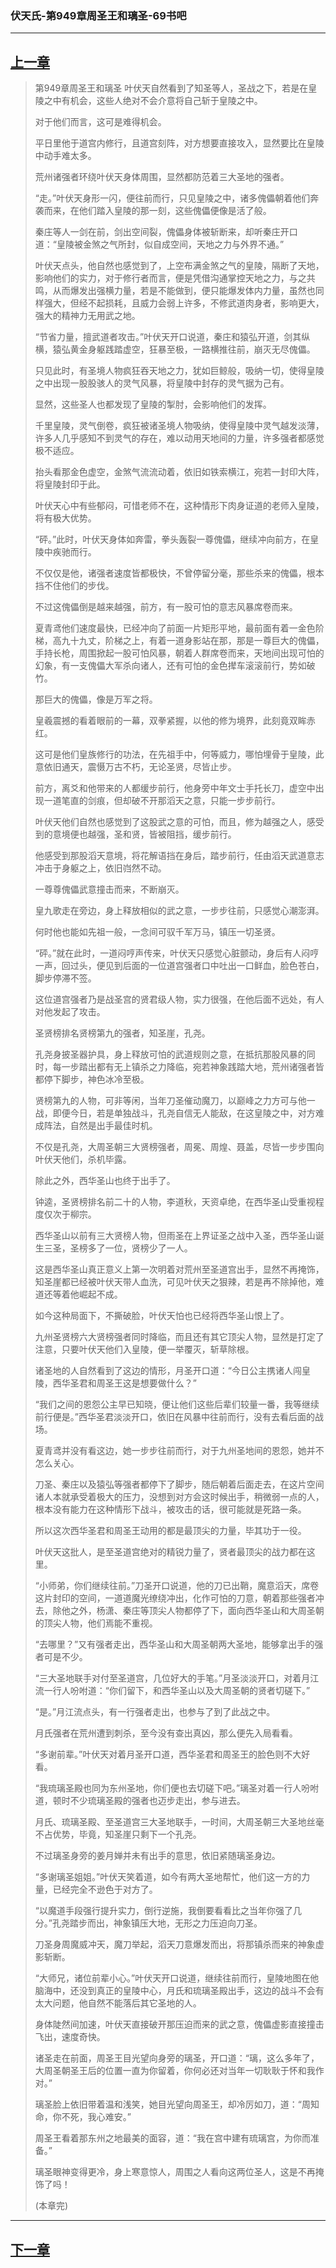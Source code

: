 ### 伏天氏-第949章周圣王和璃圣-69书吧

--------
[上一章](./f4aefa939c29832691a4934435ba8c18.md)
--------


>
>
>
>第949章周圣王和璃圣
>叶伏天自然看到了知圣等人，圣战之下，若是在皇陵之中有机会，这些人绝对不会介意将自己斩于皇陵之中。
>
>对于他们而言，这可是难得机会。
>
>平日里他于道宫内修行，且道宫刻阵，对方想要直接攻入，显然要比在皇陵中动手难太多。
>
>荒州诸强者环绕叶伏天身体周围，显然都防范着三大圣地的强者。
>
>“走。”叶伏天身形一闪，便往前而行，只见皇陵之中，诸多傀儡朝着他们奔袭而来，在他们踏入皇陵的那一刻，这些傀儡便像是活了般。
>
>秦庄等人一剑在前，剑出空间裂，傀儡身体被斩断来，却听秦庄开口道：“皇陵被金煞之气所封，似自成空间，天地之力与外界不通。”
>
>叶伏天点头，他自然也感觉到了，上空布满金煞之气的皇陵，隔断了天地，影响他们的实力，对于修行者而言，便是凭借沟通掌控天地之力，与之共鸣，从而爆发出强横力量，若是不能做到，便只能爆发体内力量，虽然也同样强大，但经不起损耗，且威力会弱上许多，不修武道肉身者，影响更大，强大的精神力无用武之地。
>
>“节省力量，擅武道者攻击。”叶伏天开口说道，秦庄和猿弘开道，剑其纵横，猿弘黄金身躯践踏虚空，狂暴至极，一路横推往前，崩灭无尽傀儡。
>
>只见此时，有圣境人物疯狂吞天地之力，犹如巨鲸般，吸纳一切，使得皇陵之中出现一股股骇人的灵气风暴，将皇陵中封存的灵气据为己有。
>
>显然，这些圣人也都发现了皇陵的掣肘，会影响他们的发挥。
>
>千里皇陵，灵气倒卷，疯狂被诸圣境人物吸纳，使得皇陵中灵气越发淡薄，许多人几乎感知不到灵气的存在，难以动用天地间的力量，许多强者都感觉极不适应。
>
>抬头看那金色虚空，金煞气流流动着，依旧如铁索横江，宛若一封印大阵，将皇陵封印于此。
>
>叶伏天心中有些郁闷，可惜老师不在，这种情形下肉身证道的老师入皇陵，将有极大优势。
>
>“砰。”此时，叶伏天身体如奔雷，拳头轰裂一尊傀儡，继续冲向前方，在皇陵中疾驰而行。
>
>不仅仅是他，诸强者速度皆都极快，不曾停留分毫，那些杀来的傀儡，根本挡不住他们的步伐。
>
>不过这傀儡倒是越来越强，前方，有一股可怕的意志风暴席卷而来。
>
>夏青鸢他们速度最快，已经冲向了前面一片矩形平地，最前面有着一金色阶梯，高九十九丈，阶梯之上，有着一道身影站在那，那是一尊巨大的傀儡，手持长枪，周围掀起一股可怕风暴，朝着人群席卷而来，天地间出现可怕的幻象，有一支傀儡大军杀向诸人，还有可怕的金色撵车滚滚前行，势如破竹。
>
>那巨大的傀儡，像是万军之将。
>
>皇羲震撼的看着眼前的一幕，双拳紧握，以他的修为境界，此刻竟双眸赤红。
>
>这可是他们皇族修行的功法，在先祖手中，何等威力，哪怕埋骨于皇陵，此意依旧通天，震慑万古不朽，无论圣贤，尽皆止步。
>
>前方，离爻和他带来的人都缓步前行，他身旁中年文士手托长刀，虚空中出现一道笔直的剑痕，但却破不开那滔天之意，只能一步步前行。
>
>叶伏天他们自然也感觉到了这股武之意的可怕，而且，修为越强之人，感受到的意境便也越强，圣和贤，皆被阻挡，缓步前行。
>
>他感受到那股滔天意境，将花解语挡在身后，踏步前行，任由滔天武道意志冲击于身躯之上，依旧岿然不动。
>
>一尊尊傀儡武意撞击而来，不断崩灭。
>
>皇九歌走在旁边，身上释放相似的武之意，一步步往前，只感觉心潮澎湃。
>
>何时他也能如先祖一般，一念间可驭千军万马，镇压一切圣贤。
>
>“砰。”就在此时，一道闷哼声传来，叶伏天只感觉心脏颤动，身后有人闷哼一声，回过头，便见到后面的一位道宫强者口中吐出一口鲜血，脸色苍白，脚步停滞不签。
>
>这位道宫强者乃是战圣宫的贤君级人物，实力很强，在他后面不远处，有人对他发起了攻击。
>
>圣贤榜排名贤榜第九的强者，知圣崖，孔尧。
>
>孔尧身披圣器护具，身上释放可怕的武道规则之意，在抵抗那股风暴的同时，每一步踏出都有无上镇杀之力降临，宛若神象践踏大地，荒州诸强者皆都停下脚步，神色冰冷至极。
>
>贤榜第九的人物，可非等闲，当年刀圣催动魔刀，以巅峰之力方可与他一战，即便今日，若是单独战斗，孔尧自信无人能敌，在这皇陵之中，对方难成阵法，自然是出手最佳时机。
>
>不仅是孔尧，大周圣朝三大贤榜强者，周冕、周煌、聂盖，尽皆一步步围向叶伏天他们，杀机毕露。
>
>除此之外，西华圣山也终于出手了。
>
>钟逵，圣贤榜排名前二十的人物，李道秋，天资卓绝，在西华圣山受重视程度仅次于柳宗。
>
>西华圣山以前有三大贤榜人物，但雨圣在上界证圣之战中入圣，西华圣山诞生三圣，圣榜多了一位，贤榜少了一人。
>
>这是西华圣山真正意义上第一次明着对荒州至圣道宫出手，显然不再掩饰，知圣崖都已经被叶伏天带人血洗，可见叶伏天之狠辣，若是再不除掉他，难道还等着他崛起不成。
>
>如今这种局面下，不撕破脸，叶伏天怕也已经将西华圣山恨上了。
>
>九州圣贤榜六大贤榜强者同时降临，而且还有其它顶尖人物，显然是打定了注意，只要叶伏天他们入皇陵，便一举覆灭，斩草除根。
>
>诸圣地的人自然看到了这边的情形，月圣开口道：“今日公主携诸人闯皇陵，西华圣君和周圣王这是想要做什么？”
>
>“我们之间的恩怨公主早已知晓，便让他们这些后辈们较量一番，我等继续前行便是。”西华圣君淡淡开口，依旧在风暴中往前而行，没有去看后面的战场。
>
>夏青鸢并没有看这边，她一步步往前而行，对于九州圣地间的恩怨，她并不怎么关心。
>
>刀圣、秦庄以及猿弘等强者都停下了脚步，随后朝着后面走去，在这片空间诸人本就承受着极大的压力，没想到对方会这时候出手，稍微弱一点的人，根本没有能力在这种情形下战斗，被攻击的话，很可能就是死路一条。
>
>所以这次西华圣君和周圣王动用的都是最顶尖的力量，毕其功于一役。
>
>叶伏天这批人，是至圣道宫绝对的精锐力量了，贤者最顶尖的战力都在这里。
>
>“小师弟，你们继续往前。”刀圣开口说道，他的刀已出鞘，魔意滔天，席卷这片封印的空间，一道道魔光缭绕冲出，化作可怕的刀意，朝着那些强者冲去，除他之外，杨潇、秦庄等顶尖人物都停了下，面向西华圣山和大周圣朝的顶尖人物，他们焉能不重视。
>
>“去哪里？”又有强者走出，西华圣山和大周圣朝两大圣地，能够拿出手的强者可是不少。
>
>“三大圣地联手对付至圣道宫，几位好大的手笔。”月圣淡淡开口，对着月江流一行人吩咐道：“你们留下，和西华圣山以及大周圣朝的贤者切磋下。”
>
>“是。”月江流点头，有一行强者走出，也参与了到了此战之中。
>
>月氏强者在荒州遭到刺杀，至今没有查出真凶，那么便先入局看看。
>
>“多谢前辈。”叶伏天对着月圣开口道，西华圣君和周圣王的脸色则不大好看。
>
>“我琉璃圣殿也同为东州圣地，你们便也去切磋下吧。”璃圣对着一行人吩咐道，顿时不少琉璃圣殿的强者也迈步走出，参与进去。
>
>月氏、琉璃圣殿、至圣道宫三大圣地联手，一时间，大周圣朝三大圣地丝毫不占优势，毕竟，知圣崖只剩下一个孔尧。
>
>不过璃圣身旁的姜月婵并未有出手的意思，依旧紧随璃圣身边。
>
>“多谢璃圣姐姐。”叶伏天笑着道，如今有两大圣地帮忙，他们这一方的力量，已经完全不逊色于对方了。
>
>“以魔道手段强行提升实力，倒行逆施，我倒要看看比之当年你强了几分。”孔尧踏步而出，神象镇压大地，无形之力压迫向刀圣。
>
>刀圣身周魔威冲天，魔刀举起，滔天刀意爆发而出，将那镇杀而来的神象虚影斩断。
>
>“大师兄，诸位前辈小心。”叶伏天开口说道，继续往前而行，皇陵地图在他脑海中，还没到真正的皇陵中心，月氏和琉璃圣殿出手，这边的战斗不会有太大问题，他自然不能落后其它圣地的人。
>
>身体陡然间加速，叶伏天直接破开那压迫而来的武之意，傀儡虚影直接撞击飞出，速度奇快。
>
>诸圣走在前面，周圣王目光望向身旁的璃圣，开口道：“璃，这么多年了，大周圣朝圣王后的位置一直为你留着，你何必还对当年一切耿耿于怀和我作对。”
>
>璃圣脸上依旧带着温和浅笑，她目光望向周圣王，却冷厉如刀，道：“周知命，你不死，我心难安。”
>
>周圣王看着那东州之地最美的面容，道：“我在宫中建有琉璃宫，为你而准备。”
>
>璃圣眼神变得更冷，身上寒意惊人，周围之人看向这两位圣人，这是不再掩饰了吗！
>
>(本章完)
>
>

--------
[下一章](./3dcf2bbd9b4c76da0d0c581fa8c36317.md)
--------

